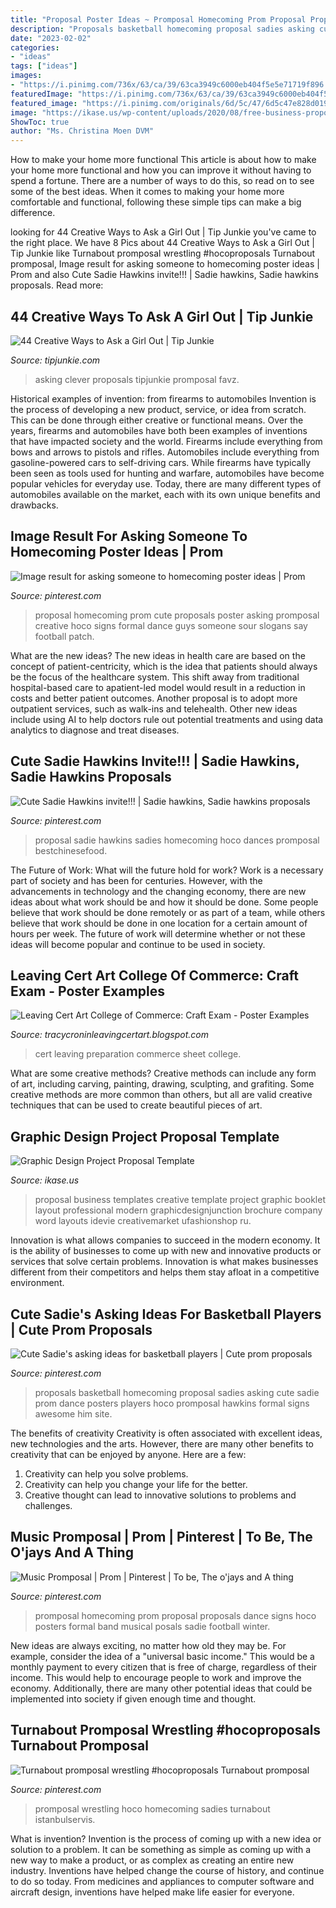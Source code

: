 ```yaml
---
title: "Proposal Poster Ideas ~ Promposal Homecoming Prom Proposal Proposals Dance Signs Hoco Posters Formal Band Musical Posals Sadie Football Winter"
description: "Proposals basketball homecoming proposal sadies asking cute sadie prom dance posters players hoco promposal hawkins formal signs awesome him site"
date: "2023-02-02"
categories:
- "ideas"
tags: ["ideas"]
images:
- "https://i.pinimg.com/736x/63/ca/39/63ca3949c6000eb404f5e5e71719f896.jpg"
featuredImage: "https://i.pinimg.com/736x/63/ca/39/63ca3949c6000eb404f5e5e71719f896.jpg"
featured_image: "https://i.pinimg.com/originals/6d/5c/47/6d5c47e828d0191cae743309af165362.jpg"
image: "https://ikase.us/wp-content/uploads/2020/08/free-business-proposal-templates-design-graphic-design-junction-graphic-design-project-proposal-template-excel.jpg"
ShowToc: true
author: "Ms. Christina Moen DVM"
---
```



How to make your home more functional
This article is about how to make your home more functional and how you can improve it without having to spend a fortune. There are a number of ways to do this, so read on to see some of the best ideas. When it comes to making your home more comfortable and functional, following these simple tips can make a big difference.

	

		
looking for 44 Creative Ways to Ask a Girl Out | Tip Junkie you've came to the right place. We have 8 Pics about 44 Creative Ways to Ask a Girl Out | Tip Junkie like Turnabout promposal wrestling #hocoproposals Turnabout promposal, Image result for asking someone to homecoming poster ideas | Prom and also Cute Sadie Hawkins invite!!! | Sadie hawkins, Sadie hawkins proposals. Read more:
		
    
## 44 Creative Ways To Ask A Girl Out | Tip Junkie

<img loading=lazy src="https://cdn.tipjunkie.com/wp-content/uploads/cache/8c/3b/8c3b5735bc13c018a4087d8ddc7d0e8e.jpg" onerror="this.onerror=null;this.src='https://tse1.mm.bing.net/th?id=OIP.DY-bCEhY0Jz4gIUrCxHcxgHaNJ&amp;pid=15.1';" alt="44 Creative Ways to Ask a Girl Out | Tip Junkie">

_Source: tipjunkie.com_

>asking clever proposals tipjunkie promposal favz. 

	

Historical examples of invention: from firearms to automobiles
Invention is the process of developing a new product, service, or idea from scratch. This can be done through either creative or functional means. Over the years, firearms and automobiles have both been examples of inventions that have impacted society and the world. Firearms include everything from bows and arrows to pistols and rifles. Automobiles include everything from gasoline-powered cars to self-driving cars. While firearms have typically been seen as tools used for hunting and warfare, automobiles have become popular vehicles for everyday use. Today, there are many different types of automobiles available on the market, each with its own unique benefits and drawbacks.

    
## Image Result For Asking Someone To Homecoming Poster Ideas | Prom

<img loading=lazy src="https://i.pinimg.com/736x/93/59/b4/9359b4d032fcb1981d02f689bed38a01.jpg" onerror="this.onerror=null;this.src='https://tse1.mm.bing.net/th?id=OIP.ilPi1N9EUZbXEsz0oZA2PQHaJ3&amp;pid=15.1';" alt="Image result for asking someone to homecoming poster ideas | Prom">

_Source: pinterest.com_

>proposal homecoming prom cute proposals poster asking promposal creative hoco signs formal dance guys someone sour slogans say football patch. 

	

What are the new ideas?
The new ideas in health care are based on the concept of patient-centricity, which is the idea that patients should always be the focus of the healthcare system. This shift away from traditional hospital-based care to apatient-led model would result in a reduction in costs and better patient outcomes. Another proposal is to adopt more outpatient services, such as walk-ins and telehealth. Other new ideas include using AI to help doctors rule out potential treatments and using data analytics to diagnose and treat diseases.

    
## Cute Sadie Hawkins Invite!!! | Sadie Hawkins, Sadie Hawkins Proposals

<img loading=lazy src="https://i.pinimg.com/originals/e6/f9/47/e6f947feda519ba9a72ee6d25d966ff6.jpg" onerror="this.onerror=null;this.src='https://tse3.mm.bing.net/th?id=OIP.IXYOQyxo8ZNUd1GjQLvRQwHaJ4&amp;pid=15.1';" alt="Cute Sadie Hawkins invite!!! | Sadie hawkins, Sadie hawkins proposals">

_Source: pinterest.com_

>proposal sadie hawkins sadies homecoming hoco dances promposal bestchinesefood. 

	

The Future of Work: What will the future hold for work?
Work is a necessary part of society and has been for centuries. However, with the advancements in technology and the changing economy, there are new ideas about what work should be and how it should be done. Some people believe that work should be done remotely or as part of a team, while others believe that work should be done in one location for a certain amount of hours per week. The future of work will determine whether or not these ideas will become popular and continue to be used in society.

    
## Leaving Cert Art College Of Commerce: Craft Exam - Poster Examples

<img loading=lazy src="http://3.bp.blogspot.com/-xD7HXP8mgw8/UQqKgcOAV0I/AAAAAAAABJw/78_Gz8cXIaA/s1600/L.C27.jpg" onerror="this.onerror=null;this.src='https://tse3.mm.bing.net/th?id=OIP.qM_NvgTUblAJx0ug5Y-KoAHaJ4&amp;pid=15.1';" alt="Leaving Cert Art College of Commerce: Craft Exam - Poster Examples">

_Source: tracycroninleavingcertart.blogspot.com_

>cert leaving preparation commerce sheet college. 

	

What are some creative methods?
Creative methods can include any form of art, including carving, painting, drawing, sculpting, and grafiting. Some creative methods are more common than others, but all are valid creative techniques that can be used to create beautiful pieces of art.

    
## Graphic Design Project Proposal Template

<img loading=lazy src="https://ikase.us/wp-content/uploads/2020/08/free-business-proposal-templates-design-graphic-design-junction-graphic-design-project-proposal-template-excel.jpg" onerror="this.onerror=null;this.src='https://tse4.mm.bing.net/th?id=OIP.V-4xP4wsZ08YKxJg2eEI8wHaVA&amp;pid=15.1';" alt="Graphic Design Project Proposal Template">

_Source: ikase.us_

>proposal business templates creative template project graphic booklet layout professional modern graphicdesignjunction brochure company word layouts idevie creativemarket ufashionshop ru. 

	

Innovation is what allows companies to succeed in the modern economy. It is the ability of businesses to come up with new and innovative products or services that solve certain problems. Innovation is what makes businesses different from their competitors and helps them stay afloat in a competitive environment.

    
## Cute Sadie&#039;s Asking Ideas For Basketball Players | Cute Prom Proposals

<img loading=lazy src="https://i.pinimg.com/originals/6d/5c/47/6d5c47e828d0191cae743309af165362.jpg" onerror="this.onerror=null;this.src='https://tse3.mm.bing.net/th?id=OIP.PAMSSJBMaw7YyhiAb4n_eQHaKr&amp;pid=15.1';" alt="Cute Sadie&#039;s asking ideas for basketball players | Cute prom proposals">

_Source: pinterest.com_

>proposals basketball homecoming proposal sadies asking cute sadie prom dance posters players hoco promposal hawkins formal signs awesome him site. 

	

The benefits of creativity
Creativity is often associated with excellent ideas, new technologies and the arts. However, there are many other benefits to creativity that can be enjoyed by anyone. Here are a few: 
1. Creativity can help you solve problems.
2. Creativity can help you change your life for the better.
3. Creative thought can lead to innovative solutions to problems and challenges.

    
## Music Promposal | Prom | Pinterest | To Be, The O&#039;jays And A Thing

<img loading=lazy src="https://s-media-cache-ak0.pinimg.com/736x/68/e1/c2/68e1c28548f0716e130d47df0535927f.jpg" onerror="this.onerror=null;this.src='https://tse3.mm.bing.net/th?id=OIP.D1WNZ2SQ8gm3NIzh2ie6ygHaFj&amp;pid=15.1';" alt="Music Promposal | Prom | Pinterest | To be, The o&#039;jays and A thing">

_Source: pinterest.com_

>promposal homecoming prom proposal proposals dance signs hoco posters formal band musical posals sadie football winter. 

	

New ideas are always exciting, no matter how old they may be. For example, consider the idea of a "universal basic income." This would be a monthly payment to every citizen that is free of charge, regardless of their income. This would help to encourage people to work and improve the economy. Additionally, there are many other potential ideas that could be implemented into society if given enough time and thought.

    
## Turnabout Promposal Wrestling #hocoproposals Turnabout Promposal

<img loading=lazy src="https://i.pinimg.com/736x/63/ca/39/63ca3949c6000eb404f5e5e71719f896.jpg" onerror="this.onerror=null;this.src='https://tse3.mm.bing.net/th?id=OIP.nHghOsECW3RzxAoJBcY3nwHaNK&amp;pid=15.1';" alt="Turnabout promposal wrestling #hocoproposals Turnabout promposal">

_Source: pinterest.com_

>promposal wrestling hoco homecoming sadies turnabout istanbulservis. 

	

What is invention?
Invention is the process of coming up with a new idea or solution to a problem. It can be something as simple as coming up with a new way to make a product, or as complex as creating an entire new industry. Inventions have helped change the course of history, and continue to do so today. From medicines and appliances to computer software and aircraft design, inventions have helped make life easier for everyone.

